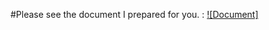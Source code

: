 #Please see the document I prepared for you. :
[![Document]](https://drive.google.com/file/d/1a2Py8xotNvM09XDF4qMat9k5GzR_Qv-V/view?usp=sharing)
